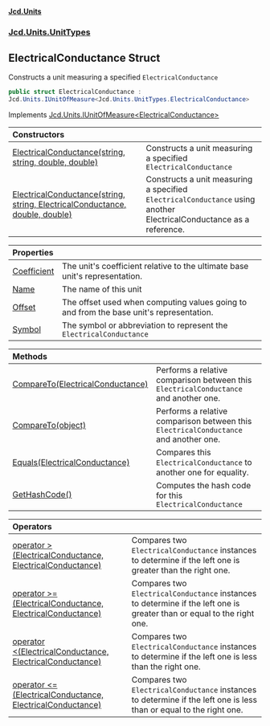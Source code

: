 #### [Jcd.Units](index.md 'index')
### [Jcd.Units.UnitTypes](Jcd.Units.UnitTypes.md 'Jcd.Units.UnitTypes')

## ElectricalConductance Struct

Constructs a unit measuring a specified `ElectricalConductance`

```csharp
public struct ElectricalConductance :
Jcd.Units.IUnitOfMeasure<Jcd.Units.UnitTypes.ElectricalConductance>
```

Implements [Jcd.Units.IUnitOfMeasure&lt;](Jcd.Units.IUnitOfMeasure_TUnits_.md 'Jcd.Units.IUnitOfMeasure<TUnits>')[ElectricalConductance](Jcd.Units.UnitTypes.ElectricalConductance.md 'Jcd.Units.UnitTypes.ElectricalConductance')[&gt;](Jcd.Units.IUnitOfMeasure_TUnits_.md 'Jcd.Units.IUnitOfMeasure<TUnits>')

| Constructors | |
| :--- | :--- |
| [ElectricalConductance(string, string, double, double)](Jcd.Units.UnitTypes.ElectricalConductance.ElectricalConductance(string,string,double,double).md 'Jcd.Units.UnitTypes.ElectricalConductance.ElectricalConductance(string, string, double, double)') | Constructs a unit measuring a specified `ElectricalConductance` |
| [ElectricalConductance(string, string, ElectricalConductance, double, double)](Jcd.Units.UnitTypes.ElectricalConductance.ElectricalConductance(string,string,Jcd.Units.UnitTypes.ElectricalConductance,double,double).md 'Jcd.Units.UnitTypes.ElectricalConductance.ElectricalConductance(string, string, Jcd.Units.UnitTypes.ElectricalConductance, double, double)') | Constructs a unit measuring a specified `ElectricalConductance` using another ElectricalConductance as a reference. |

| Properties | |
| :--- | :--- |
| [Coefficient](Jcd.Units.UnitTypes.ElectricalConductance.Coefficient.md 'Jcd.Units.UnitTypes.ElectricalConductance.Coefficient') | The unit's coefficient relative to the ultimate base unit's representation. |
| [Name](Jcd.Units.UnitTypes.ElectricalConductance.Name.md 'Jcd.Units.UnitTypes.ElectricalConductance.Name') | The name of this unit |
| [Offset](Jcd.Units.UnitTypes.ElectricalConductance.Offset.md 'Jcd.Units.UnitTypes.ElectricalConductance.Offset') | The offset used when computing values going to and from the base unit's representation. |
| [Symbol](Jcd.Units.UnitTypes.ElectricalConductance.Symbol.md 'Jcd.Units.UnitTypes.ElectricalConductance.Symbol') | The symbol or abbreviation to represent the `ElectricalConductance` |

| Methods | |
| :--- | :--- |
| [CompareTo(ElectricalConductance)](Jcd.Units.UnitTypes.ElectricalConductance.CompareTo(Jcd.Units.UnitTypes.ElectricalConductance).md 'Jcd.Units.UnitTypes.ElectricalConductance.CompareTo(Jcd.Units.UnitTypes.ElectricalConductance)') | Performs a relative comparison between this `ElectricalConductance` and another one. |
| [CompareTo(object)](Jcd.Units.UnitTypes.ElectricalConductance.CompareTo(object).md 'Jcd.Units.UnitTypes.ElectricalConductance.CompareTo(object)') | Performs a relative comparison between this `ElectricalConductance` and another one. |
| [Equals(ElectricalConductance)](Jcd.Units.UnitTypes.ElectricalConductance.Equals(Jcd.Units.UnitTypes.ElectricalConductance).md 'Jcd.Units.UnitTypes.ElectricalConductance.Equals(Jcd.Units.UnitTypes.ElectricalConductance)') | Compares this `ElectricalConductance` to another one for equality. |
| [GetHashCode()](Jcd.Units.UnitTypes.ElectricalConductance.GetHashCode().md 'Jcd.Units.UnitTypes.ElectricalConductance.GetHashCode()') | Computes the hash code for this `ElectricalConductance` |

| Operators | |
| :--- | :--- |
| [operator &gt;(ElectricalConductance, ElectricalConductance)](Jcd.Units.UnitTypes.ElectricalConductance.op_GreaterThan(Jcd.Units.UnitTypes.ElectricalConductance,Jcd.Units.UnitTypes.ElectricalConductance).md 'Jcd.Units.UnitTypes.ElectricalConductance.op_GreaterThan(Jcd.Units.UnitTypes.ElectricalConductance, Jcd.Units.UnitTypes.ElectricalConductance)') | Compares two `ElectricalConductance` instances to determine if the left one is greater than the right one. |
| [operator &gt;=(ElectricalConductance, ElectricalConductance)](Jcd.Units.UnitTypes.ElectricalConductance.op_GreaterThanOrEqual(Jcd.Units.UnitTypes.ElectricalConductance,Jcd.Units.UnitTypes.ElectricalConductance).md 'Jcd.Units.UnitTypes.ElectricalConductance.op_GreaterThanOrEqual(Jcd.Units.UnitTypes.ElectricalConductance, Jcd.Units.UnitTypes.ElectricalConductance)') | Compares two `ElectricalConductance` instances to determine if the left one is greater than or equal to the right one. |
| [operator &lt;(ElectricalConductance, ElectricalConductance)](Jcd.Units.UnitTypes.ElectricalConductance.op_LessThan(Jcd.Units.UnitTypes.ElectricalConductance,Jcd.Units.UnitTypes.ElectricalConductance).md 'Jcd.Units.UnitTypes.ElectricalConductance.op_LessThan(Jcd.Units.UnitTypes.ElectricalConductance, Jcd.Units.UnitTypes.ElectricalConductance)') | Compares two `ElectricalConductance` instances to determine if the left one is less than the right one. |
| [operator &lt;=(ElectricalConductance, ElectricalConductance)](Jcd.Units.UnitTypes.ElectricalConductance.op_LessThanOrEqual(Jcd.Units.UnitTypes.ElectricalConductance,Jcd.Units.UnitTypes.ElectricalConductance).md 'Jcd.Units.UnitTypes.ElectricalConductance.op_LessThanOrEqual(Jcd.Units.UnitTypes.ElectricalConductance, Jcd.Units.UnitTypes.ElectricalConductance)') | Compares two `ElectricalConductance` instances to determine if the left one is less than or equal to the right one. |
